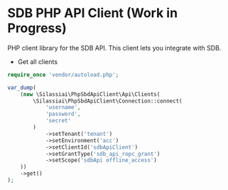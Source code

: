 # SDB PHP API Client (Work in Progress)

PHP client library for the SDB API. This client lets you integrate with SDB.

- Get all clients

```php
require_once 'vendor/autoload.php';

var_dump(
    (new \Silassiai\PhpSbdApiClient\Api\Clients(
        \Silassiai\PhpSbdApiClient\Connection::connect(
            'username',
            'password',
            'secret'
        )
            ->setTenant('tenant')
            ->setEnvironment('acc')
            ->setClientId('sdbApiClient')
            ->setGrantType('sdb_api_ropc_grant')
            ->setScope('sdbApi offline_access')
    ))
    ->get()
);
```
